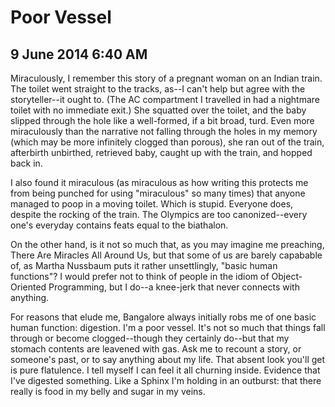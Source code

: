 # Poor Vessel
## 9 June 2014 6:40 AM


Miraculously, I remember this story of a pregnant woman on an Indian train. The toilet went straight to the tracks, as--I can't help but agree with the storyteller--it ought to. (The AC compartment I travelled in had a nightmare toilet with no immediate exit.) She squatted over the toilet, and the baby slipped through the hole like a well-formed, if a bit broad, turd. Even more miraculously than the narrative not falling through the holes in my memory (which may be more infinitely clogged than porous), she ran out of the train, afterbirth unbirthed, retrieved baby, caught up with the train, and hopped back in.

I also found it miraculous (as miraculous as how writing this protects me from being punched for using "miraculous" so many times) that anyone managed to poop in a moving toilet. Which is stupid. Everyone does, despite the rocking of the train. The Olympics are too canonized--every one's everyday contains feats equal to the biathalon.

On the other hand, is it not so much that, as you may imagine me preaching, There Are Miracles All Around Us, but that some of us are barely capabable of, as Martha Nussbaum puts it rather unsettlingly, "basic human functions"? I would prefer not to think of people in the idiom of Object-Oriented Programming, but I do--a knee-jerk that never connects with anything.

For reasons that elude me, Bangalore always initially robs me of one basic human function: digestion. I'm a poor vessel. It's not so much that things fall through or become clogged--though they certainly do--but that my stomach contents are leavened with gas. Ask me to recount a story, or someone's past, or to say anything about my life. That absent look you'll get is pure flatulence. I tell myself I can feel it all churning inside. Evidence that I've digested something. Like a Sphinx I'm holding in an outburst: that there really is food in my belly and sugar in my veins.